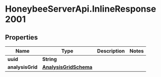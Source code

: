 # HoneybeeServerApi.InlineResponse2001

## Properties
Name | Type | Description | Notes
------------ | ------------- | ------------- | -------------
**uuid** | **String** |  | 
**analysisGrid** | [**AnalysisGridSchema**](AnalysisGridSchema.md) |  | 


